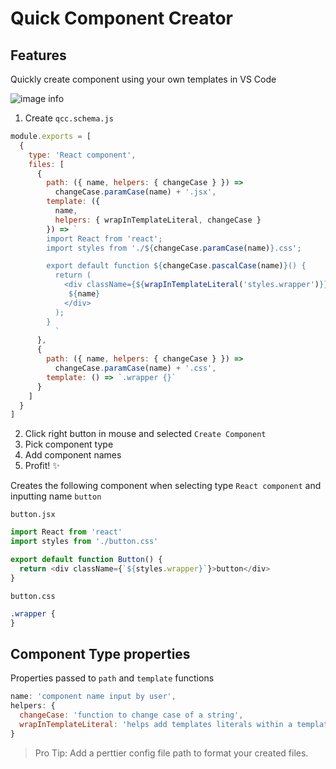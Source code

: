 # Quick Component Creator

## Features

Quickly create component using your own templates in VS Code

![image info](https://firebasestorage.googleapis.com/v0/b/useweb-lib.appspot.com/o/devtools%2Fplugins%2Fvscode%2Fquick-component-creator%2Fdemo.gif?alt=media&token=0565012e-97b4-48a8-8d47-4bce96646658)

1. Create `qcc.schema.js`

```js
module.exports = [
  {
    type: 'React component',
    files: [
      {
        path: ({ name, helpers: { changeCase } }) =>
          changeCase.paramCase(name) + '.jsx',
        template: ({
          name,
          helpers: { wrapInTemplateLiteral, changeCase }
        }) => `
        import React from 'react';
        import styles from './${changeCase.paramCase(name)}.css';

        export default function ${changeCase.pascalCase(name)}() {
          return (
            <div className={${wrapInTemplateLiteral('styles.wrapper')}}>
             ${name}
            </div>
          );
        }
          `
      },
      {
        path: ({ name, helpers: { changeCase } }) =>
          changeCase.paramCase(name) + '.css',
        template: () => `.wrapper {}`
      }
    ]
  }
]
```

2. Click right button in mouse and selected `Create Component`
3. Pick component type
4. Add component names
5. Profit! ✨

Creates the following component when selecting type `React component` and inputting name `button`

`button.jsx`

```js
import React from 'react'
import styles from './button.css'

export default function Button() {
  return <div className={`${styles.wrapper}`}>button</div>
}
```

`button.css`

```css
.wrapper {
}
```

## Component Type properties

Properties passed to `path` and `template` functions

```js
name: 'component name input by user',
helpers: {
  changeCase: 'function to change case of a string',
  wrapInTemplateLiteral: 'helps add templates literals within a template literal'
}
```

> Pro Tip: Add a perttier config file path to format your created files.
